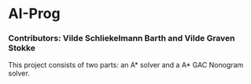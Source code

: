# AI-Prog

### Contributors: Vilde Schliekelmann Barth and Vilde Graven Stokke


This project consists of two parts: an A* solver and a A* GAC Nonogram solver.


